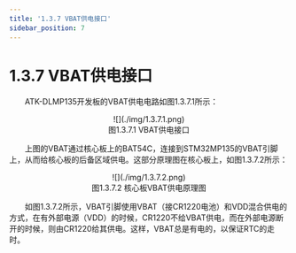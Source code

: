 ```yaml
---
title: '1.3.7 VBAT供电接口'
sidebar_position: 7
---
```


# 1.3.7 VBAT供电接口

&emsp;&emsp;ATK-DLMP135开发板的VBAT供电电路如图1.3.7.1所示：

<center>
![](./img/1.3.7.1.png)<br />
图1.3.7.1 VBAT供电接口
</center>

&emsp;&emsp;上图的VBAT通过核心板上的BAT54C，连接到STM32MP135的VBAT引脚上，从而给核心板的后备区域供电。这部分原理图在核心板上，如图1.3.7.2所示：

<center>
![](./img/1.3.7.2.png)<br />
图1.3.7.2 核心板VBAT供电原理图
</center>

&emsp;&emsp;如图1.3.7.2所示，VBAT引脚使用VBAT（接CR1220电池）和VDD混合供电的方式，在有外部电源（VDD）的时候，CR1220不给VBAT供电，而在外部电源断开的时候，则由CR1220给其供电。这样，VBAT总是有电的，以保证RTC的走时。




